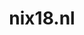 ---
layout: post
title:  "nix18.nl"
internal_url:  "/dutchgov/nix18.nl.html"
subdomains_count: 4
all_subdomains_count: 17
urls_count: 4
ssl_rank: 0
http_rank: 70
url_link: /data/nix18.nl/urls.txt
all_subdomains_link: /data/nix18.nl/all_subdomains.txt
subdomains_link: /data/nix18.nl/subdomains.txt
categories: dutchgov
---